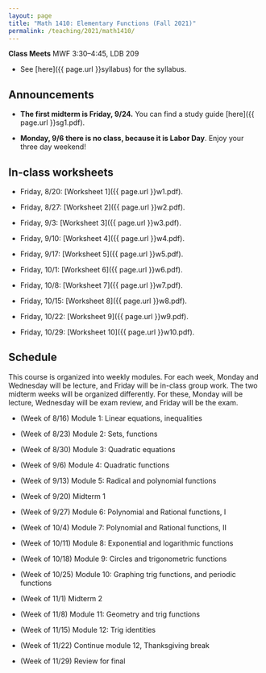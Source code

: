 ```yaml
---
layout: page
title: "Math 1410: Elementary Functions (Fall 2021)"
permalink: /teaching/2021/math1410/
---
```


**Class Meets** MWF 3:30–4:45, LDB 209

* See [here]({{ page.url }}syllabus) for the syllabus.



Announcements
-------------

* **The first midterm is Friday, 9/24.** You can find a study guide [here]({{ page.url }}sg1.pdf).

* **Monday, 9/6 there is no class, because it is Labor Day**. Enjoy your three day weekend!


In-class worksheets
--------

* Friday, 8/20: [Worksheet 1]({{ page.url }}w1.pdf).

* Friday, 8/27: [Worksheet 2]({{ page.url }}w2.pdf).

* Friday, 9/3: [Worksheet 3]({{ page.url }}w3.pdf).

* Friday, 9/10: [Worksheet 4]({{ page.url }}w4.pdf).

* Friday, 9/17: [Worksheet 5]({{ page.url }}w5.pdf).

* Friday, 10/1: [Worksheet 6]({{ page.url }}w6.pdf).

* Friday, 10/8: [Worksheet 7]({{ page.url }}w7.pdf).

* Friday, 10/15: [Worksheet 8]({{ page.url }}w8.pdf).

* Friday, 10/22: [Worksheet 9]({{ page.url }}w9.pdf).

* Friday, 10/29: [Worksheet 10]({{ page.url }}w10.pdf).



Schedule
--------

This course is organized into weekly modules. For each week, Monday and Wednesday will be lecture, and Friday will be in-class group work. The two midterm weeks will be organized differently. For these, Monday will be lecture, Wednesday will be exam review, and Friday will be the exam.

* (Week of 8/16) Module 1: Linear equations, inequalities

* (Week of 8/23) Module 2: Sets, functions

* (Week of 8/30) Module 3: Quadratic equations

* (Week of 9/6) Module 4: Quadratic functions

* (Week of 9/13) Module 5: Radical and polynomial functions

* (Week of 9/20) Midterm 1

* (Week of 9/27) Module 6: Polynomial and Rational functions, I

* (Week of 10/4) Module 7: Polynomial and Rational functions, II

* (Week of 10/11) Module 8: Exponential and logarithmic functions

* (Week of 10/18) Module 9: Circles and trigonometric functions

* (Week of 10/25) Module 10: Graphing trig functions, and periodic functions

* (Week of 11/1) Midterm 2

* (Week of 11/8) Module 11: Geometry and trig functions

* (Week of 11/15) Module 12: Trig identities

* (Week of 11/22) Continue module 12, Thanksgiving break

* (Week of 11/29) Review for final

